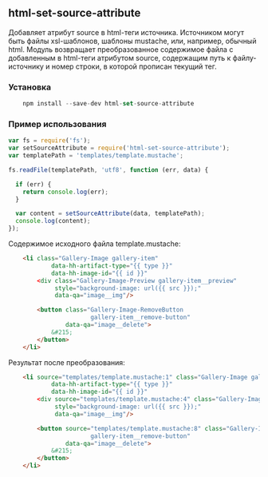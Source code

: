 ## html-set-source-attribute

Добавляет атрибут source в html-теги источника. Источником могут быть файлы xsl-шаблонов, шаблоны mustache, или, например, обычный html. Модуль возвращает преобразованное содержимое файла с добавленным в html-теги атрибутом source, содержащим путь к файлу-источнику и номер строки, в которой прописан текущий тег.

### Установка

```javascript
    npm install --save-dev html-set-source-attribute
```
### Пример использования

```javascript
var fs = require('fs');
var setSourceAttribute = require('html-set-source-attribute');
var templatePath = 'templates/template.mustache';

fs.readFile(templatePath, 'utf8', function (err, data) {

  if (err) {
    return console.log(err);
  }

  var content = setSourceAttribute(data, templatePath);
  console.log(content);
});
```
Содержимое исходного файла template.mustache:

```html
	<li class="Gallery-Image gallery-item"
	        data-hh-artifact-type="{{ type }}"
	        data-hh-image-id="{{ id }}"
	    <div class="Gallery-Image-Preview gallery-item__preview"
	         style="background-image: url({{ src }});"
	         data-qa="image__img"/>

	    <button class="Gallery-Image-RemoveButton
	                   gallery-item__remove-button"
	            data-qa="image__delete">
	        &#215;
	    </button>
	</li>
```

Результат после преобразования:

```html
	<li source="templates/template.mustache:1" class="Gallery-Image gallery-item"
	        data-hh-artifact-type="{{ type }}"
	        data-hh-image-id="{{ id }}"
	    <div source="templates/template.mustache:4" class="Gallery-Image-Preview gallery-item__preview"
	         style="background-image: url({{ src }});"
	         data-qa="image__img"/>

	    <button source="templates/template.mustache:8" class="Gallery-Image-RemoveButton
	                   gallery-item__remove-button"
	            data-qa="image__delete">
	        &#215;
	    </button>
	</li>
```